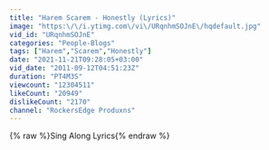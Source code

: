 ```yaml
---
title: "Harem Scarem - Honestly (Lyrics)"
image: "https:\/\/i.ytimg.com\/vi\/URqnhmSOJnE\/hqdefault.jpg"
vid_id: "URqnhmSOJnE"
categories: "People-Blogs"
tags: ["Harem","Scarem","Honestly"]
date: "2021-11-21T09:28:05+03:00"
vid_date: "2011-09-12T04:51:23Z"
duration: "PT4M3S"
viewcount: "12304511"
likeCount: "20949"
dislikeCount: "2170"
channel: "RockersEdge Produxns"
---
```

{% raw %}Sing Along Lyrics{% endraw %}
